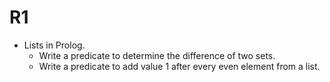 # R1

* Lists in Prolog.
    * Write a predicate to determine the difference of two sets.
    * Write a predicate to add value 1 after every even element from a list.